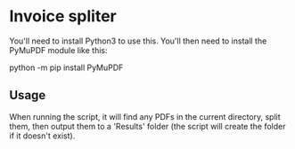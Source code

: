 # Invoice spliter
You'll need to install Python3 to use this. You'll then need to install the PyMuPDF module like this:

python -m pip install PyMuPDF

## Usage 
When running the script, it will find any PDFs in the current directory, split them, then output them to a 'Results' folder (the script will create the folder if it doesn't exist).